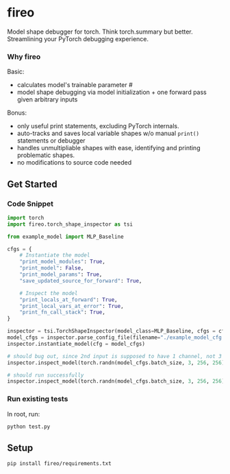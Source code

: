 # fireo
Model shape debugger for torch. Think torch.summary but better. Streamlining your PyTorch debugging experience.

### Why fireo

Basic:
- calculates model's trainable parameter #
- model shape debugging via model initialization + one forward pass given arbitrary inputs
  
Bonus:
- only useful print statements, excluding PyTorch internals.
- auto-tracks and saves local variable shapes w/o manual `print()` statements or debugger
- handles unmultipliable shapes with ease, identifying and printing problematic shapes.
- no modifications to source code needed

## Get Started
### Code Snippet
```python
import torch
import fireo.torch_shape_inspector as tsi

from example_model import MLP_Baseline

cfgs = {
    # Instantiate the model
    "print_model_modules": True,
    "print_model": False, 
    "print_model_params": True,
    "save_updated_source_for_forward": True,

    # Inspect the model
    "print_locals_at_forward": True,
    "print_local_vars_at_error": True,
    "print_fn_call_stack": True,
}

inspector = tsi.TorchShapeInspector(model_class=MLP_Baseline, cfgs = cfgs)
model_cfgs = inspector.parse_config_file(filename="./example_model_cfg.yaml")
inspector.instantiate_model(cfg = model_cfgs)

# should bug out, since 2nd input is supposed to have 1 channel, not 3
inspector.inspect_model(torch.randn(model_cfgs.batch_size, 3, 256, 256), torch.randn(model_cfgs.batch_size, 1, 256, 256)) 

# should run successfully
inspector.inspect_model(torch.randn(model_cfgs.batch_size, 3, 256, 256), torch.randn(model_cfgs.batch_size, 3, 256, 256))
```

### Run existing tests
In root, run:
```python
python test.py
```

## Setup
```
pip install fireo/requirements.txt

```
